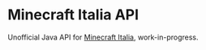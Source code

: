 # Minecraft Italia API
Unofficial Java API for [Minecraft Italia](https://www.minecraft-italia.it), work-in-progress.